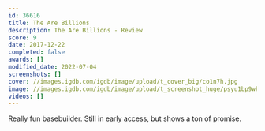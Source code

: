 ```yaml
---
id: 36616
title: The Are Billions
description: The Are Billions - Review
score: 9
date: 2017-12-22
completed: false
awards: []
modified_date: 2022-07-04
screenshots: []
cover: //images.igdb.com/igdb/image/upload/t_cover_big/co1n7h.jpg
image: //images.igdb.com/igdb/image/upload/t_screenshot_huge/psyu1bp9wkkkxw8sywrz.jpg
videos: []
---
```

Really fun basebuilder. Still in early access, but shows a ton of promise.